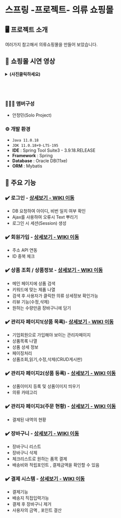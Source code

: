 # 스프링 -프로젝트- 의류 쇼핑몰

## 🖥️ 프로젝트 소개
여러가지 참고해서 의류쇼핑몰을 만들어 보았습니다.
<br>

## 🎥 쇼핑몰 시연 영상
<details>
<summary><b>(사진클릭하세요) </b></summary>
  
<br>
<br>
<br>

<a href="https://vimeo.com/939968119">
  <img src="https://github.com/ekdlfehd/shopping/blob/main/thumb.png" alt="동영상 썸네일" width="500">
</a>


<br>
<br>
<br>
</details>
<br>
<br>
<br>

### 🧑‍🤝‍🧑 맴버구성

- 안정민(Solo Project)

### ⚙️ 개발 환경
- `Java 11.0.18`
- `JDK 11.0.18+9-LTS-195`
- **IDE** : Spring Tool Suite3 - 3.9.18.RELEASE
- **Framework** : Spring
- **Database** : Oracle DB(11xe)
- **ORM** : Mybatis
  
## 📌 주요 기능


### ✔️ 로그인 - <a href="https://github.com/ekdlfehd/spring-legacy-prac/wiki/%EC%A3%BC%EC%9A%94-%EA%B8%B0%EB%8A%A5-%EC%86%8C%EA%B0%9C(%EB%A1%9C%EA%B7%B8%EC%9D%B8,%EB%A1%9C%EA%B7%B8%EC%95%84%EC%9B%83,%EB%A9%94%EC%9D%B8%EB%B7%B0%EC%9D%B4%EB%AF%B8%EC%A7%80)" >상세보기 - WIKI 이동</a>
- DB 요청하여 아이디, 비번 일치 여부 확인
- Ajax를 사용하여 오류시 Text 뿌리기
- 로그인 시 세션(Session) 생성
  
### ✔️ 회원가입 - <a href="https://github.com/ekdlfehd/spring-legacy-prac/wiki/%EC%A3%BC%EC%9A%94-%EA%B8%B0%EB%8A%A5-%EC%86%8C%EA%B0%9C(%ED%9A%8C%EC%9B%90%EA%B0%80%EC%9E%85) " >상세보기 - WIKI 이동</a>
- 주소 API 연동
- ID 중복 체크
  
### ✔️ 상품 조회 / 상품정보 - <a href="https://github.com/ekdlfehd/spring-legacy-prac/wiki/%EC%A3%BC%EC%9A%94-%EA%B8%B0%EB%8A%A5-%EC%86%8C%EA%B0%9C(%EC%83%81%ED%92%88%EC%A1%B0%ED%9A%8C,%EC%83%81%ED%92%88%EC%A0%95%EB%B3%B4)" >상세보기 - WIKI 이동</a>
- 메인 페이지에 상품 검색
- 키워드에 맞는 제품 나열
- 검색 후 사용자가 클릭한 의류 상세정보 확인가능
- 리뷰 기능(수정,삭제)
- 원하는 수량만큼 장바구니에 담기

### ✔️ 관리자 페이지1(상품 목록)- <a href="https://github.com/ekdlfehd/spring-legacy-prac/wiki/%EC%A3%BC%EC%9A%94-%EA%B8%B0%EB%8A%A5-%EC%86%8C%EA%B0%9C(-%EA%B4%80%EB%A6%AC%EC%9E%90-%ED%8E%98%EC%9D%B4%EC%A7%801-%22-%EC%83%81%ED%92%88%EB%AA%A9%EB%A1%9D-%22-)" >상세보기 - WIKI 이동</a>
- 기업회원으로 가입해야 보이는 관리자페이지
- 상품목록 나열 
- 상품 상세 정보
- 페이징처리
- 상품조회,읽기,수정,삭제(CRUD게시판)

### ✔️ 관리자 페이지2(상품 등록) - <a href="https://github.com/ekdlfehd/spring-legacy-prac/wiki/%EC%A3%BC%EC%9A%94-%EA%B8%B0%EB%8A%A5-%EC%86%8C%EA%B0%9C(-%EA%B4%80%EB%A6%AC%EC%9E%90-%ED%8E%98%EC%9D%B4%EC%A7%802-%22-%EC%83%81%ED%92%88%EB%93%B1%EB%A1%9D-%22-)" >상세보기 - WIKI 이동</a>
- 상품이미지 등록 및 상품이미지 띄우기
- 의류 카테고리

### ✔️ 관리자 페이지3(주문 현황) - <a href="https://github.com/ekdlfehd/spring-legacy-prac/wiki/%EC%A3%BC%EC%9A%94-%EA%B8%B0%EB%8A%A5-%EC%86%8C%EA%B0%9C(-%EA%B4%80%EB%A6%AC%EC%9E%90-%ED%8E%98%EC%9D%B4%EC%A7%803-%22-%EC%A3%BC%EB%AC%B8-%ED%98%84%ED%99%A9-%22-)" >상세보기 - WIKI 이동</a> 
- 결제된 내역의 현황

### ✔️ 장바구니 - <a href="https://github.com/ekdlfehd/spring-legacy-prac/wiki/%EC%A3%BC%EC%9A%94-%EA%B8%B0%EB%8A%A5-%EC%86%8C%EA%B0%9C(%EC%9E%A5%EB%B0%94%EA%B5%AC%EB%8B%88)" >상세보기 - WIKI 이동</a> 
- 장바구니 리스트
- 장바구니 삭제
- 체크리스트로 원하는 품목 결제
- 배송비와 적립포인트 , 결제금액을 확인할 수 있음

### ✔️ 결제 시스템 - <a href="https://github.com/ekdlfehd/spring-legacy-prac/wiki/%EC%A3%BC%EC%9A%94-%EA%B8%B0%EB%8A%A5-%EC%86%8C%EA%B0%9C(%EA%B2%B0%EC%A0%9C%EC%8B%9C%EC%8A%A4%ED%85%9C)" >상세보기 - WIKI 이동</a> 
- 결제기능
- 배송지 직접입력가능
- 결제 후 장바구니 제거
- 사용자의 금액 , 포인트 결산
